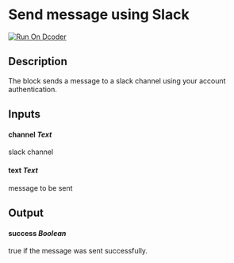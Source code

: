 # Send message using Slack
[![Run On Dcoder](https://static-content.dcoder.tech/dcoder-assets/run-on-dcoder.svg)](https://code.dcoder.tech/feed/project/6050c2ff758323adae3d1071)

## Description
The block sends a message to a slack channel using your account authentication.

## Inputs
#### **channel**  *Text*
slack channel
#### **text**  *Text*
message to be sent

## Output
#### **success**  *Boolean*
true if the message was sent successfully.


